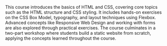 This course introduces the basics of HTML and CSS, covering core topics such as the HTML structure and CSS styling. It includes hands-on exercises on the CSS Box Model, typography, and layout techniques using Flexbox. Advanced concepts like Responsive Web Design and working with forms are also explored through practical exercises. The course culminates in a two-part workshop where students build a static website from scratch, applying the concepts learned throughout the course.
